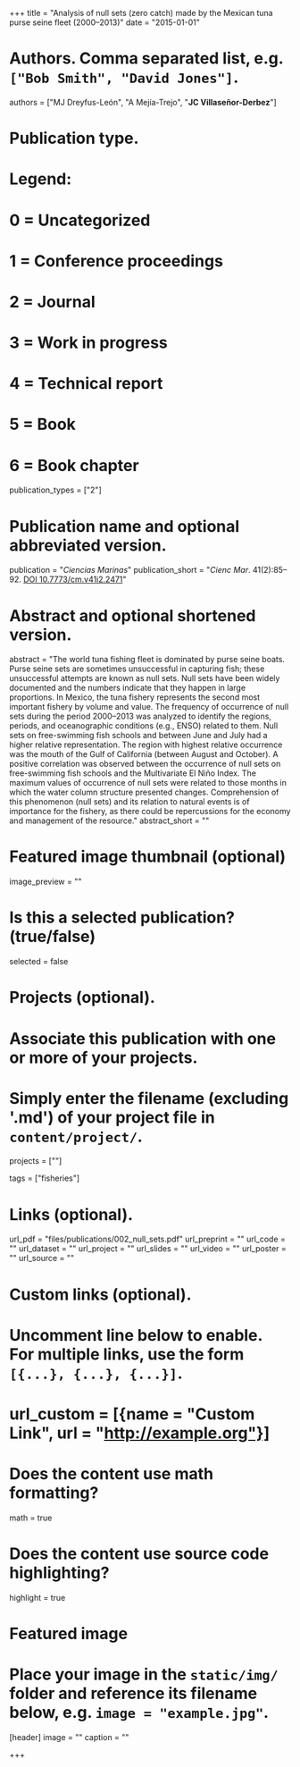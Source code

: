 +++
title = "Analysis of null sets (zero catch) made by the Mexican tuna purse seine fleet (2000–2013)"
date = "2015-01-01"

# Authors. Comma separated list, e.g. `["Bob Smith", "David Jones"]`.
authors = ["MJ Dreyfus-León", "A Mejía-Trejo", "**JC Villaseñor-Derbez**"]

# Publication type.
# Legend:
# 0 = Uncategorized
# 1 = Conference proceedings
# 2 = Journal
# 3 = Work in progress
# 4 = Technical report
# 5 = Book
# 6 = Book chapter
publication_types = ["2"]

# Publication name and optional abbreviated version.
publication = "*Ciencias Marinas*"
publication_short = "*Cienc Mar*. 41(2):85–92. [DOI 10.7773/cm.v41i2.2471](http://dx.doi.org/10.7773/cm.v41i2.2471)"

# Abstract and optional shortened version.
abstract = "The world tuna fishing fleet is dominated by purse seine boats. Purse seine sets are sometimes unsuccessful in capturing fish; these unsuccessful attempts are known as null sets. Null sets have been widely documented and the numbers indicate that they happen in large proportions. In Mexico, the tuna fishery represents the second most important fishery by volume and value. The frequency of occurrence of null sets during the period 2000–2013 was analyzed to identify the regions, periods, and oceanographic conditions (e.g., ENSO) related to them. Null sets on free-swimming fish schools and between June and July had a higher relative representation. The region with highest relative occurrence was the mouth of the Gulf of California (between August and October). A positive correlation was observed between the occurrence of null sets on free-swimming fish schools and the Multivariate El Niño Index. The maximum values of occurrence of null sets were related to those months in which the water column structure presented changes. Comprehension of this phenomenon (null sets) and its relation to natural events is of importance for the fishery, as there could be repercussions for the economy and management of the resource."
abstract_short = ""

# Featured image thumbnail (optional)
image_preview = ""

# Is this a selected publication? (true/false)
selected = false

# Projects (optional).
#   Associate this publication with one or more of your projects.
#   Simply enter the filename (excluding '.md') of your project file in `content/project/`.
projects = [""]

tags = ["fisheries"]

# Links (optional).
url_pdf = "files/publications/002_null_sets.pdf"
url_preprint = ""
url_code = ""
url_dataset = ""
url_project = ""
url_slides = ""
url_video = ""
url_poster = ""
url_source = ""

# Custom links (optional).
#   Uncomment line below to enable. For multiple links, use the form `[{...}, {...}, {...}]`.
# url_custom = [{name = "Custom Link", url = "http://example.org"}]

# Does the content use math formatting?
math = true

# Does the content use source code highlighting?
highlight = true

# Featured image
# Place your image in the `static/img/` folder and reference its filename below, e.g. `image = "example.jpg"`.
[header]
image = ""
caption = ""

+++